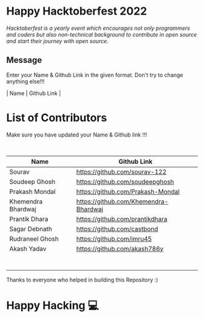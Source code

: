 # Happy Hacktoberfest 2022
*Hacktoberfest is a yearly event which encourages not only programmers and coders but also non-technical background to contribute in open source and start their journey with open source.*  

## Message
Enter your Name & Github Link in the given format. Don't try to change anything else!!!

| Name | Github Link | 

# List of Contributors
<p>Make sure you have updated your Name & Github link !!!</p>
<br>
  
| Name | Github Link |
| ------|--------- |
| Sourav  | <a href="https://github.com/sourav-122">https://github.com/sourav-122</a> |
| Soudeep Ghosh | <a href="https://github.com/soudeepghosh">https://github.com/soudeepghosh</a> |
| Prakash Mondal | <a href="https://github.com/Prakash-Mondal">https://github.com/Prakash-Mondal</a> |
| Khemendra Bhardwaj |  <a href="https://github.com/Khemendra-Bhardwaj">https://github.com/Khemendra-Bhardwaj</a> |
| Prantik Dhara | <a href="https://github.com/prantikdhara">https://github.com/prantikdhara</a> |
| Sagar Debnath | <a href="https://github.com/castbond">https://github.com/castbond</a> |
| Rudraneel Ghosh | <a href="https://github.com/imru45">https://github.com/imru45</a> |
| Akash Yadav | <a href="https://github.com/akash786y">https://github.com/akash786y</a>|
|  |  |
|  |  |
|  |  |
|  |  |
|  |  |
|  |  |
|  |  |







Thanks to everyone who helped in building this Repository :)

# Happy Hacking 💻
